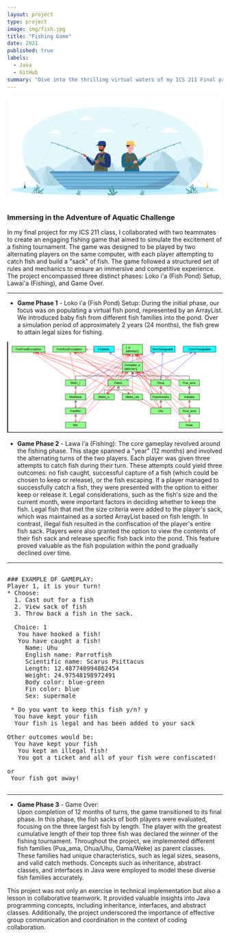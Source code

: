 ```yaml
---
layout: project
type: project
image: img/fish.jpg
title: "Fishing Game"
date: 2021
published: true
labels:
  - Java
  - GitHub
summary: "Dive into the thrilling virtual waters of my ICS 211 Final project, a collaborative fishing game, where players strategize, cast lines, and compete to build the ultimate fish stash and be crowned the fishing tournament champion."
---
```


<div class="text-center p-4"><img class="img-fluid" src="../img/bannerfish.jpg"></div>

### **Immersing in the Adventure of Aquatic Challenge** 
In my final project for my ICS 211 class, I collaborated with two teammates to create an engaging fishing game that aimed to simulate the excitement of a fishing tournament. The game was designed to be played by two alternating players on the same computer, with each player attempting to catch fish and build a "sack" of fish. The game followed a structured set of rules and mechanics to ensure an immersive and competitive experience.
The project encompassed three distinct phases: Loko i'a (Fish Pond) Setup, Lawai'a (Fishing), and Game Over.



<hr>

* **Game Phase 1** - Loko i'a (Fish Pond) Setup: 
 During the initial phase, our focus was on populating a virtual fish pond, represented by an ArrayList. We introduced baby fish from different fish families into the pond. Over a simulation period of approximately 2 years (24 months), the fish grew to attain legal sizes for fishing.

<img class="img-fluid" src="../img/fish.map.png">

* **Game Phase 2** - Lawa i'a (Fishing): 
The core gameplay revolved around the fishing phase. This stage spanned a "year" (12 months) and involved the alternating turns of the two players. Each player was given three attempts to catch fish during their turn. These attempts could yield three outcomes: no fish caught, successful capture of a fish (which could be chosen to keep or release), or the fish escaping.
If a player managed to successfully catch a fish, they were presented with the option to either keep or release it. Legal considerations, such as the fish's size and the current month, were important factors in deciding whether to keep the fish. Legal fish that met the size criteria were added to the player's sack, which was maintained as a sorted ArrayList based on fish length. In contrast, illegal fish resulted in the confiscation of the player's entire fish sack.
Players were also granted the option to view the contents of their fish sack and release specific fish back into the pond. This feature proved valuable as the fish population within the pond gradually declined over time.

---
<pre>
  
### EXAMPLE OF GAMEPLAY:
Player 1, it is your turn! 
* Choose:
  1. Cast out for a fish
  2. View sack of fish
  3. Throw back a fish in the sack.
  
  Choice: 1
   You have hooked a fish!
   You have caught a fish!
     Name: Uhu
     English name: Parrotfish
     Scientific name: Scarus Psittacus
     Length: 12.487740994862454
     Weight: 24.97548198972491
     Body color: blue-green
     Fin color: blue
     Sex: supermale
     
 * Do you want to keep this fish y/n? y
  You have kept your fish
  Your fish is legal and has been added to your sack

Other outcomes would be:
  You have kept your fish
   You kept an illegal fish!
   You got a ticket and all of your fish were confiscated!

or
 Your fish got away!

</pre>
---

* **Game Phase 3** - Game Over:  
Upon completion of 12 months of turns, the game transitioned to its final phase. In this phase, the fish sacks of both players were evaluated, focusing on the three largest fish by length. The player with the greatest cumulative length of their top three fish was declared the winner of the fishing tournament.
Throughout the project, we implemented different fish families (Pua_ama, Ohua/Uhu, Oama/Weke) as parent classes. These families had unique characteristics, such as legal sizes, seasons, and valid catch methods. Concepts such as inheritance, abstract classes, and interfaces in Java were employed to model these diverse fish families accurately.


This project was not only an exercise in technical implementation but also a lesson in collaborative teamwork. It provided valuable insights into Java programming concepts, including inheritance, interfaces, and abstract classes. Additionally, the project underscored the importance of effective group communication and coordination in the context of coding collaboration.


